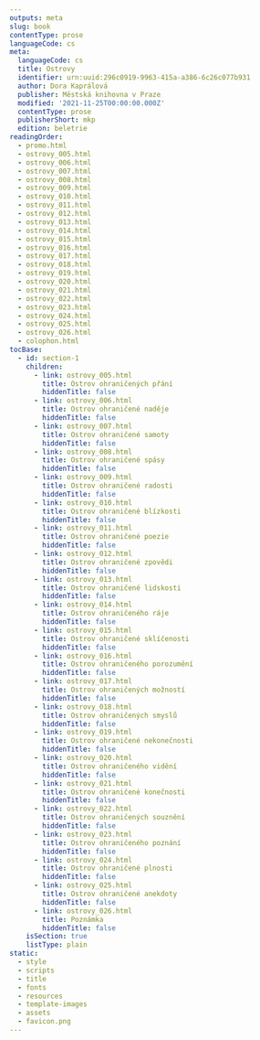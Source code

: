 ```yaml
---
outputs: meta
slug: book
contentType: prose
languageCode: cs
meta:
  languageCode: cs
  title: Ostrovy
  identifier: urn:uuid:296c0919-9963-415a-a386-6c26c077b931
  author: Dora Kaprálová
  publisher: Městská knihovna v Praze
  modified: '2021-11-25T00:00:00.000Z'
  contentType: prose
  publisherShort: mkp
  edition: beletrie
readingOrder:
  - promo.html
  - ostrovy_005.html
  - ostrovy_006.html
  - ostrovy_007.html
  - ostrovy_008.html
  - ostrovy_009.html
  - ostrovy_010.html
  - ostrovy_011.html
  - ostrovy_012.html
  - ostrovy_013.html
  - ostrovy_014.html
  - ostrovy_015.html
  - ostrovy_016.html
  - ostrovy_017.html
  - ostrovy_018.html
  - ostrovy_019.html
  - ostrovy_020.html
  - ostrovy_021.html
  - ostrovy_022.html
  - ostrovy_023.html
  - ostrovy_024.html
  - ostrovy_025.html
  - ostrovy_026.html
  - colophon.html
tocBase:
  - id: section-1
    children:
      - link: ostrovy_005.html
        title: Ostrov ohraničených přání
        hiddenTitle: false
      - link: ostrovy_006.html
        title: Ostrov ohraničené naděje
        hiddenTitle: false
      - link: ostrovy_007.html
        title: Ostrov ohraničené samoty
        hiddenTitle: false
      - link: ostrovy_008.html
        title: Ostrov ohraničené spásy
        hiddenTitle: false
      - link: ostrovy_009.html
        title: Ostrov ohraničené radosti
        hiddenTitle: false
      - link: ostrovy_010.html
        title: Ostrov ohraničené blízkosti
        hiddenTitle: false
      - link: ostrovy_011.html
        title: Ostrov ohraničené poezie
        hiddenTitle: false
      - link: ostrovy_012.html
        title: Ostrov ohraničené zpovědi
        hiddenTitle: false
      - link: ostrovy_013.html
        title: Ostrov ohraničené lidskosti
        hiddenTitle: false
      - link: ostrovy_014.html
        title: Ostrov ohraničeného ráje
        hiddenTitle: false
      - link: ostrovy_015.html
        title: Ostrov ohraničené sklíčenosti
        hiddenTitle: false
      - link: ostrovy_016.html
        title: Ostrov ohraničeného porozumění
        hiddenTitle: false
      - link: ostrovy_017.html
        title: Ostrov ohraničených možností
        hiddenTitle: false
      - link: ostrovy_018.html
        title: Ostrov ohraničených smyslů
        hiddenTitle: false
      - link: ostrovy_019.html
        title: Ostrov ohraničené nekonečnosti
        hiddenTitle: false
      - link: ostrovy_020.html
        title: Ostrov ohraničeného vidění
        hiddenTitle: false
      - link: ostrovy_021.html
        title: Ostrov ohraničené konečnosti
        hiddenTitle: false
      - link: ostrovy_022.html
        title: Ostrov ohraničených souznění
        hiddenTitle: false
      - link: ostrovy_023.html
        title: Ostrov ohraničeného poznání
        hiddenTitle: false
      - link: ostrovy_024.html
        title: Ostrov ohraničené plnosti
        hiddenTitle: false
      - link: ostrovy_025.html
        title: Ostrov ohraničené anekdoty
        hiddenTitle: false
      - link: ostrovy_026.html
        title: Poznámka
        hiddenTitle: false
    isSection: true
    listType: plain
static:
  - style
  - scripts
  - title
  - fonts
  - resources
  - template-images
  - assets
  - favicon.png
---
```

